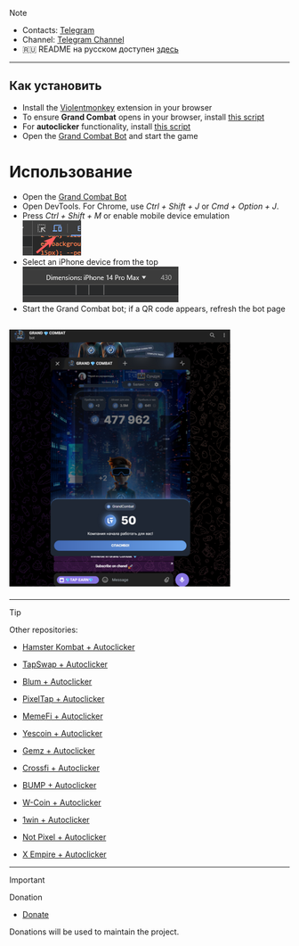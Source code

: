 > [!NOTE]
> - Contacts: [Telegram](https://t.me/mudachyo)
> - Channel: [Telegram Channel](https://t.me/shopalenka) 
> - 🇷🇺 README на русском доступен [здесь](README.md)
---
## Как установить
- Install the [Violentmonkey](https://chromewebstore.google.com/detail/violentmonkey/jinjaccalgkegednnccohejagnlnfdag?hl=be) extension in your browser
- To ensure **Grand Combat** opens in your browser, install [this script](https://github.com/mudachyo/Grand-Combat/raw/main/grand-combat-web.user.js)
- For **autoclicker** functionality, install [this script](https://github.com/mudachyo/Grand-Combat/raw/main/grand-combat-autoclicker.user.js)
- Open the [Grand Combat Bot](https://web.telegram.org/k/#?tgaddr=tg%3A%2F%2Fresolve%3Fdomain%3Dgrandcombat_bot%26appname%3Dstart%26startapp%3DTp0IPVfFVd) and start the game

# Использование
- Open the [Grand Combat Bot](https://web.telegram.org/k/#?tgaddr=tg%3A%2F%2Fresolve%3Fdomain%3Dgrandcombat_bot%26appname%3Dstart%26startapp%3DTp0IPVfFVd)
- Open DevTools. For Chrome, use *Ctrl + Shift + J* or *Cmd + Option + J*.
- Press *Ctrl + Shift + M* or enable mobile device emulation ![mobile device](mobile.png)
- Select an iPhone device from the top ![Device](device.png)
- Start the Grand Combat bot; if a QR code appears, refresh the bot page

## ![Result](result.png)
---
> [!TIP]
> Other repositories:
> 
> - [Hamster Kombat + Autoclicker](https://github.com/mudachyo/Hamster-Kombat)
> 
> - [TapSwap + Autoclicker](https://github.com/mudachyo/TapSwap)
> 
> - [Blum + Autoclicker](https://github.com/mudachyo/Blum)
>
> - [PixelTap + Autoclicker](https://github.com/mudachyo/PixelTap)
> 
> - [MemeFi + Autoclicker](https://github.com/mudachyo/MemeFi-Coin)
>
> - [Yescoin + Autoclicker](https://github.com/mudachyo/Yescoin)
>
> - [Gemz + Autoclicker](https://github.com/mudachyo/Gemz)
>
> - [Сrossfi + Autoclicker](https://github.com/mudachyo/Crossfi)
>
> - [BUMP + Autoclicker](https://github.com/mudachyo/BUMP)
>
> - [W-Coin + Autoclicker](https://github.com/mudachyo/W-Coin)
>
> - [1win + Autoclicker](https://github.com/mudachyo/1win-Token)
>
> - [Not Pixel + Autoclicker](https://github.com/mudachyo/Not-Pixel)
>
> - [X Empire + Autoclicker](https://github.com/mudachyo/X-Empire)
---
> [!IMPORTANT] 
> Donation
> 
> - [Donate](https://mudachyo.codes/donate/)
> 
> Donations will be used to maintain the project.